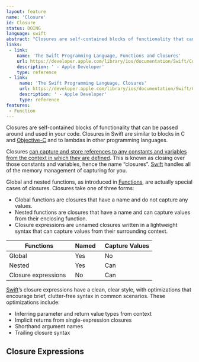 ```yaml
---
layout: feature
name: 'Closure'
id: Closure
status: DOING
language: swift
abstract: "Closures are self-contained blocks of functionality that can be passed around and used in your code. Closures in Swift are similar to blocks in C and Objective-C and to lambdas in other programming languages."
links:
 - link:
    name: 'The Swift Programming Language, Functions and Closures'
    url: https://developer.apple.com/library/ios/documentation/Swift/Conceptual/Swift_Programming_Language/GuidedTour.html#//apple_ref/doc/uid/TP40014097-CH2-ID463
    description: ' - Apple Developer'
    type: reference
 - link:
     name: 'The Swift Programming Language, Closures'
     url: https://developer.apple.com/library/ios/documentation/Swift/Conceptual/Swift_Programming_Language/Closures.html
     description: ' - Apple Developer'
     type: reference
features:
 - Function
---
```


Closures are self-contained blocks of functionality that can be passed around and used in your code. Closures in Swift are similar to blocks in C and [Objective-C](/ObjectiveC) and to lambdas in other programming languages.

Closures <u>can capture and store references to any constants and variables from the context in which they are defined</u>. This is known as closing over those constants and variables, hence the name “closures”. [Swift](/Swift) handles all of the memory management of capturing for you.

Global and nested functions, as introduced in [Functions](/Function), are actually special cases of closures. Closures take one of three forms:

* Global functions are closures that have a name and do not capture any values.
* Nested functions are closures that have a name and can capture values from their enclosing function.
* Closure expressions are unnamed closures written in a lightweight syntax that can capture values from their surrounding context.

Functions           | Named&nbsp;&nbsp;| Capture Values
--------------------|--------|---------------
Global              | Yes    | No
Nested              | Yes    | Can
Closure expressions&nbsp;&nbsp;| No     | Can



[Swift](/Swift)’s closure expressions have a clean, clear style, with optimizations that encourage brief, clutter-free syntax in common scenarios. These optimizations include:

* Inferring parameter and return value types from context
* Implicit returns from single-expression closures
* Shorthand argument names
* Trailing closure syntax

## Closure Expressions

